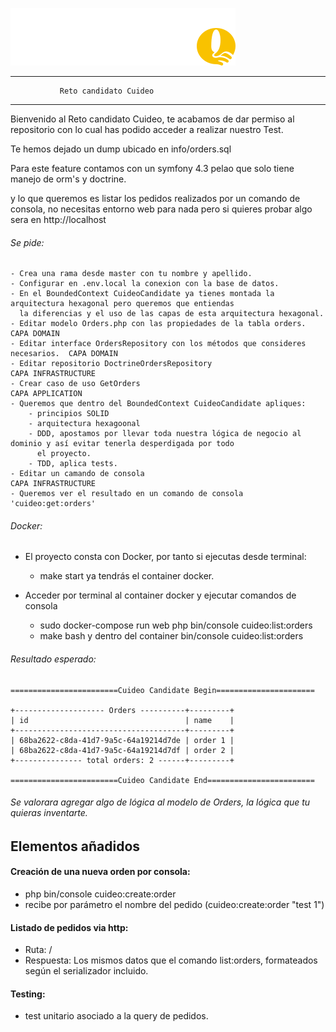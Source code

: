 ![Image description](public/img/logo.svg)

------------------------------------------------------
               Reto candidato Cuideo                   
------------------------------------------------------

Bienvenido al Reto candidato Cuideo, te acabamos de dar permiso al repositorio con lo cual has podido acceder a realizar
nuestro Test.

Te hemos dejado un dump ubicado en info/orders.sql

Para este feature contamos con un symfony 4.3 pelao que solo tiene manejo de orm's y doctrine.

y lo que queremos es listar los pedidos realizados por un comando de consola, no necesitas entorno web para nada
pero si quieres probar algo sera en http://localhost

###### Se pide:
    - Crea una rama desde master con tu nombre y apellido.
    - Configurar en .env.local la conexion con la base de datos.
    - En el BoundedContext CuideoCandidate ya tienes montada la arquitectura hexagonal pero queremos que entiendas
      la diferencias y el uso de las capas de esta arquitectura hexagonal.
    - Editar modelo Orders.php con las propiedades de la tabla orders.              CAPA DOMAIN
    - Editar interface OrdersRepository con los métodos que consideres necesarios.  CAPA DOMAIN
    - Editar repositorio DoctrineOrdersRepository                                   CAPA INFRASTRUCTURE
    - Crear caso de uso GetOrders                                                   CAPA APPLICATION
    - Queremos que dentro del BoundedContext CuideoCandidate apliques:
        - principios SOLID
        - arquitectura hexagoonal
        - DDD, apostamos por llevar toda nuestra lógica de negocio al dominio y así evitar tenerla desperdigada por todo
          el proyecto.
        - TDD, aplica tests.
    - Editar un camando de consola                                                  CAPA INFRASTRUCTURE
    - Queremos ver el resultado en un comando de consola 'cuideo:get:orders'     

###### Docker:        
- El proyecto consta con Docker, por tanto si ejecutas desde terminal:
    - make start ya tendrás el container docker.

- Acceder por terminal al container docker y ejecutar comandos de consola
	- sudo docker-compose run web php bin/console cuideo:list:orders
    - make bash y dentro del container bin/console cuideo:list:orders

###### Resultado esperado:
    ========================Cuideo Candidate Begin======================
    
    +-------------------- Orders ----------+---------+
    | id                                   | name    |
    +--------------------------------------+---------+
    | 68ba2622-c8da-41d7-9a5c-64a19214d7de | order 1 |
    | 68ba2622-c8da-41d7-9a5c-64a19214d7df | order 2 |
    +--------------- total orders: 2 ------+---------+
    
    ========================Cuideo Candidate End========================
    

###### Se valorara agregar algo de lógica al modelo de Orders, la lógica que tu quieras inventarte.


## Elementos añadidos

#### Creación de una nueva orden por consola:
 - php bin/console cuideo:create:order
 - recibe por parámetro el nombre del pedido (cuideo:create:order "test 1")

#### Listado de pedidos via http:
 - Ruta: /
 - Respuesta: Los mismos datos que el comando list:orders, formateados según el serializador incluido.

#### Testing:
 - test unitario asociado a la query de pedidos.
